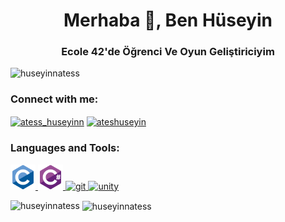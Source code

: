 <h1 align="center">Merhaba 👋, Ben Hüseyin</h1>
<h3 align="center">Ecole 42'de Öğrenci Ve Oyun Geliştiriciyim</h3>

<p align="left"> <img src="https://komarev.com/ghpvc/?username=huseyinnatess&label=Profile%20views&color=0e75b6&style=flat" alt="huseyinnatess" /> </p>

<h3 align="left">Connect with me:</h3>
<p align="left">
<a href="https://instagram.com/atess_huseyinn" target="blank"><img align="center" src="https://raw.githubusercontent.com/rahuldkjain/github-profile-readme-generator/master/src/images/icons/Social/instagram.svg" alt="atess_huseyinn" height="30" width="40" /></a>
<a href="https://www.youtube.com/c/ateshuseyin" target="blank"><img align="center" src="https://raw.githubusercontent.com/rahuldkjain/github-profile-readme-generator/master/src/images/icons/Social/youtube.svg" alt="ateshuseyin" height="30" width="40" /></a>
</p>

<h3 align="left">Languages and Tools:</h3>
<p align="left"> <a href="https://www.cprogramming.com/" target="_blank" rel="noreferrer"> <img src="https://raw.githubusercontent.com/devicons/devicon/master/icons/c/c-original.svg" alt="c" width="40" height="40"/> </a> <a href="https://www.w3schools.com/cs/" target="_blank" rel="noreferrer"> <img src="https://raw.githubusercontent.com/devicons/devicon/master/icons/csharp/csharp-original.svg" alt="csharp" width="40" height="40"/> </a> <a href="https://git-scm.com/" target="_blank" rel="noreferrer"> <img src="https://www.vectorlogo.zone/logos/git-scm/git-scm-icon.svg" alt="git" width="40" height="40"/> </a> <a href="https://unity.com/" target="_blank" rel="noreferrer"> <img src="https://www.vectorlogo.zone/logos/unity3d/unity3d-icon.svg" alt="unity" width="40" height="40"/> </a> </p>

<p><img align="left" src="https://github-readme-stats.vercel.app/api/top-langs?username=huseyinnatess&show_icons=true&locale=en&layout=compact" alt="huseyinnatess" /></p>

<p>&nbsp;<img align="center" src="https://github-readme-stats.vercel.app/api?username=huseyinnatess&show_icons=true&locale=en" alt="huseyinnatess" /></p>

